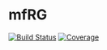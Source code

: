 # mfRG

[![Build Status](https://github.com/jaemolihm/mfRG.jl/actions/workflows/CI.yml/badge.svg?branch=main)](https://github.com/jaemolihm/mfRG.jl/actions/workflows/CI.yml?query=branch%3Amain)
[![Coverage](https://codecov.io/gh/jaemolihm/mfRG.jl/branch/main/graph/badge.svg?token=96AKPHVI6N)](https://codecov.io/gh/jaemolihm/mfRG.jl)
